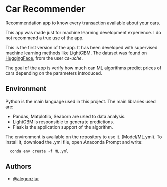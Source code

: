 # Car Recommender

Recommendation app to know every transaction available about your cars.

This app was made just for machine learning development experience. I do not recommend a true use of the app.

This is the first version of the app. It has been developed with supervised machine learning methods like LightGBM. The dataset was found on [HuggingFace]([https://huggingface.co/datasets/cs-uche/car_dealership]), from the user *cs-uche*.

The goal of the app is verify how much can ML algorithms predict prices of cars depending on the parameters introduced. 

## Environment

Python is the main language used in this project. The main libraries used are:

- Pandas, Matplotlib, Seaborn are used to data analysis.
- LightGBM is responsible to generate predictions.
- Flask is the application support of the algorithm.
  
The environment is available on the repository to use it. (Model/ML.yml).
To install it, download the .yml file, open Anaconda Prompt and write:

```
  conda env create -f ML.yml
```

## Authors

- [@alegonzjur](https://www.github.com/alegonzjur)

